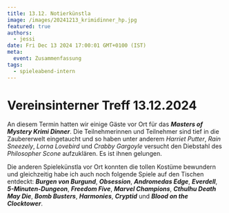 ```yaml
---
title: 13.12. Notierkünstla
image: /images/20241213_krimidinner_hp.jpg
featured: true
authors:
  - jessi
date: Fri Dec 13 2024 17:00:01 GMT+0100 (IST)
meta:
  event: Zusammenfassung
tags:
  - spieleabend-intern
---
```


# Vereinsinterner Treff 13.12.2024

An diesem Termin hatten wir einige Gäste vor Ort für das ***Masters of Mystery Krimi Dinner***. Die Teilnehmerinnen und Teilnehmer sind tief in die Zaubererwelt eingetaucht und so haben unter anderem *Harriet Putter*, *Rain Sneezely*, *Lorna Lovebird* und *Crabby Gargoyle* versucht den Diebstahl des *Philosopher Scone* aufzuklären. Es ist ihnen gelungen.

Die anderen Spielekünstla vor Ort konnten die tollen Kostüme bewundern und gleichzeitig habe ich auch noch folgende Spiele auf den Tischen entdeckt: ***Burgen von Burgund***, ***Obsession***, ***Andromedas Edge***, ***Everdell***, ***5-Minuten-Dungeon***, ***Freedom Five***, ***Marvel Champions***, ***Cthulhu Death May Die***, ***Bomb Busters***, ***Harmonies***, ***Cryptid*** und ***Blood on the Clocktower***.
